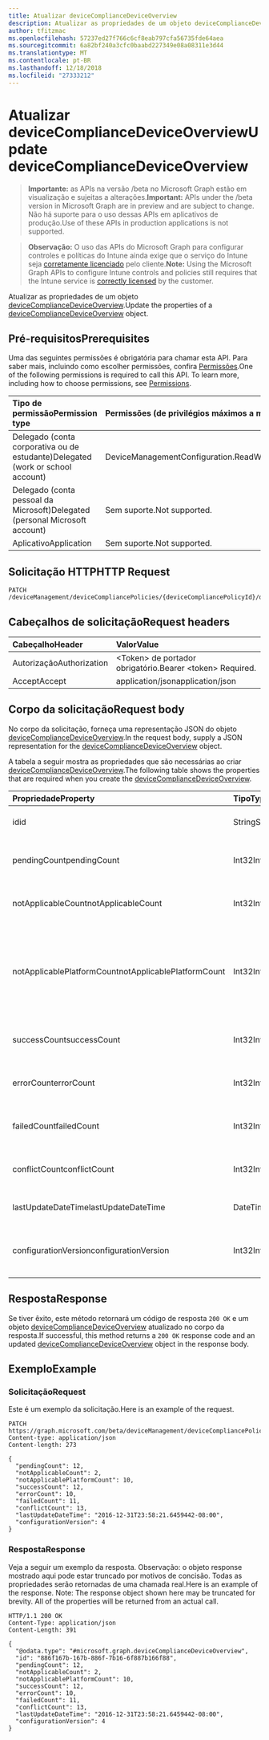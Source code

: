 ```yaml
---
title: Atualizar deviceComplianceDeviceOverview
description: Atualizar as propriedades de um objeto deviceComplianceDeviceOverview.
author: tfitzmac
ms.openlocfilehash: 57237ed27f766c6cf8eab797cfa56735fde64aea
ms.sourcegitcommit: 6a82bf240a3cfc0baabd227349e08a08311e3d44
ms.translationtype: MT
ms.contentlocale: pt-BR
ms.lasthandoff: 12/18/2018
ms.locfileid: "27333212"
---
```

# <a name="update-devicecompliancedeviceoverview"></a><span data-ttu-id="b0142-103">Atualizar deviceComplianceDeviceOverview</span><span class="sxs-lookup"><span data-stu-id="b0142-103">Update deviceComplianceDeviceOverview</span></span>

> <span data-ttu-id="b0142-104">**Importante:** as APIs na versão /beta no Microsoft Graph estão em visualização e sujeitas a alterações.</span><span class="sxs-lookup"><span data-stu-id="b0142-104">**Important:** APIs under the /beta version in Microsoft Graph are in preview and are subject to change.</span></span> <span data-ttu-id="b0142-105">Não há suporte para o uso dessas APIs em aplicativos de produção.</span><span class="sxs-lookup"><span data-stu-id="b0142-105">Use of these APIs in production applications is not supported.</span></span>

> <span data-ttu-id="b0142-106">**Observação:** O uso das APIs do Microsoft Graph para configurar controles e políticas do Intune ainda exige que o serviço do Intune seja [corretamente licenciado](https://go.microsoft.com/fwlink/?linkid=839381) pelo cliente.</span><span class="sxs-lookup"><span data-stu-id="b0142-106">**Note:** Using the Microsoft Graph APIs to configure Intune controls and policies still requires that the Intune service is [correctly licensed](https://go.microsoft.com/fwlink/?linkid=839381) by the customer.</span></span>

<span data-ttu-id="b0142-107">Atualizar as propriedades de um objeto [deviceComplianceDeviceOverview](../resources/intune-deviceconfig-devicecompliancedeviceoverview.md).</span><span class="sxs-lookup"><span data-stu-id="b0142-107">Update the properties of a [deviceComplianceDeviceOverview](../resources/intune-deviceconfig-devicecompliancedeviceoverview.md) object.</span></span>
## <a name="prerequisites"></a><span data-ttu-id="b0142-108">Pré-requisitos</span><span class="sxs-lookup"><span data-stu-id="b0142-108">Prerequisites</span></span>
<span data-ttu-id="b0142-p102">Uma das seguintes permissões é obrigatória para chamar esta API. Para saber mais, incluindo como escolher permissões, confira [Permissões](/graph/permissions-reference).</span><span class="sxs-lookup"><span data-stu-id="b0142-p102">One of the following permissions is required to call this API. To learn more, including how to choose permissions, see [Permissions](/graph/permissions-reference).</span></span>

|<span data-ttu-id="b0142-111">Tipo de permissão</span><span class="sxs-lookup"><span data-stu-id="b0142-111">Permission type</span></span>|<span data-ttu-id="b0142-112">Permissões (de privilégios máximos a mínimos)</span><span class="sxs-lookup"><span data-stu-id="b0142-112">Permissions (from most to least privileged)</span></span>|
|:---|:---|
|<span data-ttu-id="b0142-113">Delegado (conta corporativa ou de estudante)</span><span class="sxs-lookup"><span data-stu-id="b0142-113">Delegated (work or school account)</span></span>|<span data-ttu-id="b0142-114">DeviceManagementConfiguration.ReadWrite.All</span><span class="sxs-lookup"><span data-stu-id="b0142-114">DeviceManagementConfiguration.ReadWrite.All</span></span>|
|<span data-ttu-id="b0142-115">Delegado (conta pessoal da Microsoft)</span><span class="sxs-lookup"><span data-stu-id="b0142-115">Delegated (personal Microsoft account)</span></span>|<span data-ttu-id="b0142-116">Sem suporte.</span><span class="sxs-lookup"><span data-stu-id="b0142-116">Not supported.</span></span>|
|<span data-ttu-id="b0142-117">Aplicativo</span><span class="sxs-lookup"><span data-stu-id="b0142-117">Application</span></span>|<span data-ttu-id="b0142-118">Sem suporte.</span><span class="sxs-lookup"><span data-stu-id="b0142-118">Not supported.</span></span>|

## <a name="http-request"></a><span data-ttu-id="b0142-119">Solicitação HTTP</span><span class="sxs-lookup"><span data-stu-id="b0142-119">HTTP Request</span></span>
<!-- {
  "blockType": "ignored"
}
-->
``` http
PATCH /deviceManagement/deviceCompliancePolicies/{deviceCompliancePolicyId}/deviceStatusOverview
```

## <a name="request-headers"></a><span data-ttu-id="b0142-120">Cabeçalhos de solicitação</span><span class="sxs-lookup"><span data-stu-id="b0142-120">Request headers</span></span>
|<span data-ttu-id="b0142-121">Cabeçalho</span><span class="sxs-lookup"><span data-stu-id="b0142-121">Header</span></span>|<span data-ttu-id="b0142-122">Valor</span><span class="sxs-lookup"><span data-stu-id="b0142-122">Value</span></span>|
|:---|:---|
|<span data-ttu-id="b0142-123">Autorização</span><span class="sxs-lookup"><span data-stu-id="b0142-123">Authorization</span></span>|<span data-ttu-id="b0142-124">&lt;Token&gt; de portador obrigatório.</span><span class="sxs-lookup"><span data-stu-id="b0142-124">Bearer &lt;token&gt; Required.</span></span>|
|<span data-ttu-id="b0142-125">Accept</span><span class="sxs-lookup"><span data-stu-id="b0142-125">Accept</span></span>|<span data-ttu-id="b0142-126">application/json</span><span class="sxs-lookup"><span data-stu-id="b0142-126">application/json</span></span>|

## <a name="request-body"></a><span data-ttu-id="b0142-127">Corpo da solicitação</span><span class="sxs-lookup"><span data-stu-id="b0142-127">Request body</span></span>
<span data-ttu-id="b0142-128">No corpo da solicitação, forneça uma representação JSON do objeto [deviceComplianceDeviceOverview](../resources/intune-deviceconfig-devicecompliancedeviceoverview.md).</span><span class="sxs-lookup"><span data-stu-id="b0142-128">In the request body, supply a JSON representation for the [deviceComplianceDeviceOverview](../resources/intune-deviceconfig-devicecompliancedeviceoverview.md) object.</span></span>

<span data-ttu-id="b0142-129">A tabela a seguir mostra as propriedades que são necessárias ao criar [deviceComplianceDeviceOverview](../resources/intune-deviceconfig-devicecompliancedeviceoverview.md).</span><span class="sxs-lookup"><span data-stu-id="b0142-129">The following table shows the properties that are required when you create the [deviceComplianceDeviceOverview](../resources/intune-deviceconfig-devicecompliancedeviceoverview.md).</span></span>

|<span data-ttu-id="b0142-130">Propriedade</span><span class="sxs-lookup"><span data-stu-id="b0142-130">Property</span></span>|<span data-ttu-id="b0142-131">Tipo</span><span class="sxs-lookup"><span data-stu-id="b0142-131">Type</span></span>|<span data-ttu-id="b0142-132">Descrição</span><span class="sxs-lookup"><span data-stu-id="b0142-132">Description</span></span>|
|:---|:---|:---|
|<span data-ttu-id="b0142-133">id</span><span class="sxs-lookup"><span data-stu-id="b0142-133">id</span></span>|<span data-ttu-id="b0142-134">String</span><span class="sxs-lookup"><span data-stu-id="b0142-134">String</span></span>|<span data-ttu-id="b0142-135">Chave da entidade.</span><span class="sxs-lookup"><span data-stu-id="b0142-135">Key of the entity.</span></span>|
|<span data-ttu-id="b0142-136">pendingCount</span><span class="sxs-lookup"><span data-stu-id="b0142-136">pendingCount</span></span>|<span data-ttu-id="b0142-137">Int32</span><span class="sxs-lookup"><span data-stu-id="b0142-137">Int32</span></span>|<span data-ttu-id="b0142-138">Número de dispositivos pendentes</span><span class="sxs-lookup"><span data-stu-id="b0142-138">Number of pending devices</span></span>|
|<span data-ttu-id="b0142-139">notApplicableCount</span><span class="sxs-lookup"><span data-stu-id="b0142-139">notApplicableCount</span></span>|<span data-ttu-id="b0142-140">Int32</span><span class="sxs-lookup"><span data-stu-id="b0142-140">Int32</span></span>|<span data-ttu-id="b0142-141">Número de dispositivos não aplicáveis</span><span class="sxs-lookup"><span data-stu-id="b0142-141">Number of not applicable devices</span></span>|
|<span data-ttu-id="b0142-142">notApplicablePlatformCount</span><span class="sxs-lookup"><span data-stu-id="b0142-142">notApplicablePlatformCount</span></span>|<span data-ttu-id="b0142-143">Int32</span><span class="sxs-lookup"><span data-stu-id="b0142-143">Int32</span></span>|<span data-ttu-id="b0142-144">Número de dispositivos não aplicáveis devido à plataforma de incompatibilidade e política</span><span class="sxs-lookup"><span data-stu-id="b0142-144">Number of not applicable devices due to mismatch platform and policy</span></span>|
|<span data-ttu-id="b0142-145">successCount</span><span class="sxs-lookup"><span data-stu-id="b0142-145">successCount</span></span>|<span data-ttu-id="b0142-146">Int32</span><span class="sxs-lookup"><span data-stu-id="b0142-146">Int32</span></span>|<span data-ttu-id="b0142-147">Número de dispositivos com êxito</span><span class="sxs-lookup"><span data-stu-id="b0142-147">Number of succeeded devices</span></span>|
|<span data-ttu-id="b0142-148">errorCount</span><span class="sxs-lookup"><span data-stu-id="b0142-148">errorCount</span></span>|<span data-ttu-id="b0142-149">Int32</span><span class="sxs-lookup"><span data-stu-id="b0142-149">Int32</span></span>|<span data-ttu-id="b0142-150">Número de dispositivos com erro</span><span class="sxs-lookup"><span data-stu-id="b0142-150">Number of error devices</span></span>|
|<span data-ttu-id="b0142-151">failedCount</span><span class="sxs-lookup"><span data-stu-id="b0142-151">failedCount</span></span>|<span data-ttu-id="b0142-152">Int32</span><span class="sxs-lookup"><span data-stu-id="b0142-152">Int32</span></span>|<span data-ttu-id="b0142-153">Número de dispositivos com falha</span><span class="sxs-lookup"><span data-stu-id="b0142-153">Number of failed devices</span></span>|
|<span data-ttu-id="b0142-154">conflictCount</span><span class="sxs-lookup"><span data-stu-id="b0142-154">conflictCount</span></span>|<span data-ttu-id="b0142-155">Int32</span><span class="sxs-lookup"><span data-stu-id="b0142-155">Int32</span></span>|<span data-ttu-id="b0142-156">Número de dispositivos em conflito</span><span class="sxs-lookup"><span data-stu-id="b0142-156">Number of devices in conflict</span></span>|
|<span data-ttu-id="b0142-157">lastUpdateDateTime</span><span class="sxs-lookup"><span data-stu-id="b0142-157">lastUpdateDateTime</span></span>|<span data-ttu-id="b0142-158">DateTimeOffset</span><span class="sxs-lookup"><span data-stu-id="b0142-158">DateTimeOffset</span></span>|<span data-ttu-id="b0142-159">Hora da última atualização</span><span class="sxs-lookup"><span data-stu-id="b0142-159">Last update time</span></span>|
|<span data-ttu-id="b0142-160">configurationVersion</span><span class="sxs-lookup"><span data-stu-id="b0142-160">configurationVersion</span></span>|<span data-ttu-id="b0142-161">Int32</span><span class="sxs-lookup"><span data-stu-id="b0142-161">Int32</span></span>|<span data-ttu-id="b0142-162">Versão da política para essa visão geral</span><span class="sxs-lookup"><span data-stu-id="b0142-162">Version of the policy for that overview</span></span>|



## <a name="response"></a><span data-ttu-id="b0142-163">Resposta</span><span class="sxs-lookup"><span data-stu-id="b0142-163">Response</span></span>
<span data-ttu-id="b0142-164">Se tiver êxito, este método retornará um código de resposta `200 OK` e um objeto [deviceComplianceDeviceOverview](../resources/intune-deviceconfig-devicecompliancedeviceoverview.md) atualizado no corpo da resposta.</span><span class="sxs-lookup"><span data-stu-id="b0142-164">If successful, this method returns a `200 OK` response code and an updated [deviceComplianceDeviceOverview](../resources/intune-deviceconfig-devicecompliancedeviceoverview.md) object in the response body.</span></span>

## <a name="example"></a><span data-ttu-id="b0142-165">Exemplo</span><span class="sxs-lookup"><span data-stu-id="b0142-165">Example</span></span>
### <a name="request"></a><span data-ttu-id="b0142-166">Solicitação</span><span class="sxs-lookup"><span data-stu-id="b0142-166">Request</span></span>
<span data-ttu-id="b0142-167">Este é um exemplo da solicitação.</span><span class="sxs-lookup"><span data-stu-id="b0142-167">Here is an example of the request.</span></span>
``` http
PATCH https://graph.microsoft.com/beta/deviceManagement/deviceCompliancePolicies/{deviceCompliancePolicyId}/deviceStatusOverview
Content-type: application/json
Content-length: 273

{
  "pendingCount": 12,
  "notApplicableCount": 2,
  "notApplicablePlatformCount": 10,
  "successCount": 12,
  "errorCount": 10,
  "failedCount": 11,
  "conflictCount": 13,
  "lastUpdateDateTime": "2016-12-31T23:58:21.6459442-08:00",
  "configurationVersion": 4
}
```

### <a name="response"></a><span data-ttu-id="b0142-168">Resposta</span><span class="sxs-lookup"><span data-stu-id="b0142-168">Response</span></span>
<span data-ttu-id="b0142-p103">Veja a seguir um exemplo da resposta. Observação: o objeto response mostrado aqui pode estar truncado por motivos de concisão. Todas as propriedades serão retornadas de uma chamada real.</span><span class="sxs-lookup"><span data-stu-id="b0142-p103">Here is an example of the response. Note: The response object shown here may be truncated for brevity. All of the properties will be returned from an actual call.</span></span>
``` http
HTTP/1.1 200 OK
Content-Type: application/json
Content-Length: 391

{
  "@odata.type": "#microsoft.graph.deviceComplianceDeviceOverview",
  "id": "886f167b-167b-886f-7b16-6f887b166f88",
  "pendingCount": 12,
  "notApplicableCount": 2,
  "notApplicablePlatformCount": 10,
  "successCount": 12,
  "errorCount": 10,
  "failedCount": 11,
  "conflictCount": 13,
  "lastUpdateDateTime": "2016-12-31T23:58:21.6459442-08:00",
  "configurationVersion": 4
}
```






